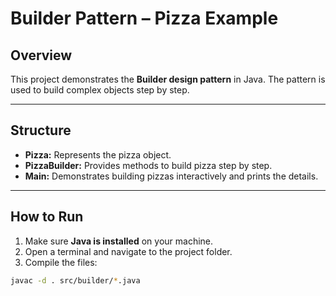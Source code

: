 # Builder Pattern – Pizza Example

## Overview
This project demonstrates the **Builder design pattern** in Java. The pattern is used to build complex objects step by step. 

---

## Structure
- **Pizza:** Represents the pizza object.  
- **PizzaBuilder:** Provides methods to build pizza step by step.  
- **Main:** Demonstrates building pizzas interactively and prints the details.

---

## How to Run
1. Make sure **Java is installed** on your machine.  
2. Open a terminal and navigate to the project folder.  
3. Compile the files:  
```bash
javac -d . src/builder/*.java

